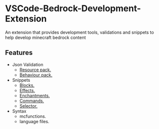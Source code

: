 # VSCode-Bedrock-Development-Extension

An extension that provides development tools, validations and snippets to help develop minecraft bedrock content

## Features

- Json Validation
  - [Resource pack.](./documentation/Json%20Validation.md#resource-packs)
  - [Behaviour pack.](./documentation/Json%20Validation.md#behaviour-packs)
- Snippets
  - [Blocks.](./documentation/Snippets.md#block-names)
  - [Effects.](./documentation/Snippets.md#effect-names)
  - [Enchantments.](./documentation/Snippets.md#enchant-names)
  - [Commands.](./documentation/Snippets.md#commands)
  - [Selector.](./documentation/Snippets.md#selector)
- Syntax
  - mcfunctions.
  - language files.